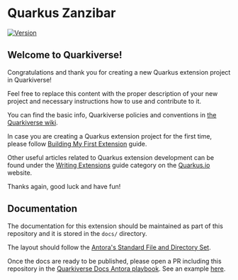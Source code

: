# Quarkus Zanzibar

[![Version](https://img.shields.io/maven-central/v/io.quarkiverse.zanzibar/quarkus-zanzibar?logo=apache-maven&style=flat-square)](https://search.maven.org/artifact/io.quarkiverse.zanzibar/quarkus-zanzibar)

## Welcome to Quarkiverse!

Congratulations and thank you for creating a new Quarkus extension project in Quarkiverse!

Feel free to replace this content with the proper description of your new project and necessary instructions how to use and contribute to it.

You can find the basic info, Quarkiverse policies and conventions in [the Quarkiverse wiki](https://github.com/quarkiverse/quarkiverse/wiki).

In case you are creating a Quarkus extension project for the first time, please follow [Building My First Extension](https://quarkus.io/guides/building-my-first-extension) guide.

Other useful articles related to Quarkus extension development can be found under the [Writing Extensions](https://quarkus.io/guides/#writing-extensions) guide category on the [Quarkus.io](https://quarkus.io) website.

Thanks again, good luck and have fun!

## Documentation

The documentation for this extension should be maintained as part of this repository and it is stored in the `docs/` directory.

The layout should follow the [Antora's Standard File and Directory Set](https://docs.antora.org/antora/2.3/standard-directories/).

Once the docs are ready to be published, please open a PR including this repository in the [Quarkiverse Docs Antora playbook](https://github.com/quarkiverse/quarkiverse-docs/blob/main/antora-playbook.yml#L7). See an example [here](https://github.com/quarkiverse/quarkiverse-docs/pull/1).
